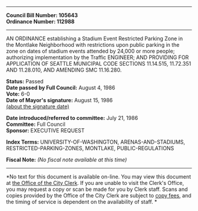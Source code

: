 * * * * *  
  
**Council Bill Number: [](#h0)[](#h2)105643**   
**Ordinance Number: 112988**  
  
* * * * *  
  
AN ORDINANCE establishing a Stadium Event Restricted Parking Zone in the Montlake Neighborhood with restrictions upon public parking in the zone on dates of stadium events attended by 24,000 or more people; authorizing implementation by the Traffic ENGINEER; AND PROVIDING FOR APPLICATION OF SEATTLE MUNICIPAL CODE SECTIONS 11.14.515, 11.72.351 AND 11.28.010, AND AMENDING SMC 11.16.280.  
  
**Status:** Passed   
**Date passed by Full Council:** August 4, 1986   
**Vote:** 6-0   
**Date of Mayor's signature:** August 15, 1986   
[(about the signature date)](/~public/approvaldate.htm)   
  
  
**Date introduced/referred to committee:** July 21, 1986   
**Committee:** Full Council   
**Sponsor:** EXECUTIVE REQUEST   
  
**Index Terms:** UNIVERSITY-OF-WASHINGTON, ARENAS-AND-STADIUMS, RESTRICTED-PARKING-ZONES, MONTLAKE, PUBLIC-REGULATIONS  
  
**Fiscal Note:** *(No fiscal note available at this time)*  
  
* * * * *  
  
*No text for this document is available on-line. You may view this document at [the Office of the City Clerk](http://www.seattle.gov/leg/clerk/contactUs.htm). If you are unable to visit the Clerk's Office, you may request a copy or scan be made for you by Clerk staff. Scans and copies provided by the Office of the City Clerk are subject to [copy fees](http://clerk.seattle.gov/~public/clerkfees.htm), and the timing of service is dependent on the availability of staff. *  
  
  
